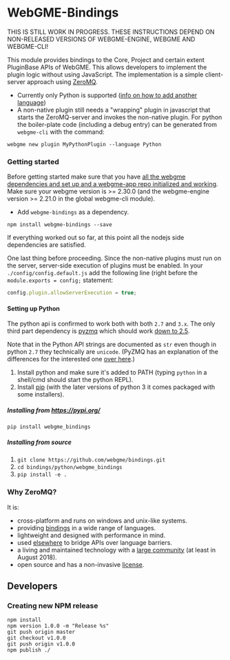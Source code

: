 # WebGME-Bindings

THIS IS STILL WORK IN PROGRESS. THESE INSTRUCTIONS DEPEND ON NON-RELEASED VERSIONS OF WEBGME-ENGINE, WEBGME AND WEBGME-CLI!

This module provides bindings to the Core, Project and certain extent
PluginBase APIs of WebGME. This allows developers to implement the
plugin logic without using JavaScript. The implementation is a simple client-server
approach using [ZeroMQ](http://zeromq.org/).

- Currently only Python is supported ([info on how to add another language](./srcripts/README.md))
- A non-native plugin still needs a "wrapping" plugin in javascript that starts the ZeroMQ-server
and invokes the non-native plugin. For python the boiler-plate code (including a debug entry) can be
generated from `webgme-cli` with the command:
```
webgme new plugin MyPythonPlugin --language Python
```


### Getting started
Before getting started make sure that you have [all the webgme dependencies and set
up and a webgme-app repo initialized and working](https://webgme.readthedocs.io/en/latest/getting_started/dependencies.html).
Make sure your webgme version is >= 2.30.0 (and the webgme-engine version >= 2.21.0 in the global webgme-cli module).

- Add `webgme-bindings` as a dependency.
```
npm install webgme-bindings --save
```

If everything worked out so far, at this point all the nodejs side dependencies are satisfied.

One last thing before proceeding. Since the non-native plugins must run on the server, server-side execution of plugins must be enabled.
In your `./config/config.default.js` add the following line (right before the `module.exports = config;` statement:
```javascript
config.plugin.allowServerExecution = true;
```

#### Setting up Python
The python api is confirmed to work both with both `2.7` and `3.x`. The only third part dependency is
[pyzmq](https://github.com/zeromq/pyzmq) which should work [down to 2.5](https://pyzmq.readthedocs.io/en/latest/pyversions.html).

Note that in the Python API strings are documented as `str` even though in python `2.7` they technically are `unicode`.
(PyZMQ has an explanation of the differences for the interested one [over here](https://pyzmq.readthedocs.io/en/latest/unicode.html).)

1. Install python and make sure it's added to PATH (typing `python` in a shell/cmd should start the python REPL).
2. Install [pip](https://pypi.org/project/pip/) (with the later versions of python 3 it comes packaged with some installers).

##### Installing from https://pypi.org/

```pip install webgme_bindings```

##### Installing from source
1. ```git clone https://github.com/webgme/bindings.git```
2. `cd bindings/python/webgme_bindings`
3. `pip install -e .`



### Why ZeroMQ?
It is:
- cross-platform and runs on windows and unix-like systems.
- providing [bindings](http://zeromq.org/bindings:_start) in a wide range of languages.
- lightweight and designed with performance in mind.
- used [elsewhere](http://www.zerorpc.io/) to bridge APIs over language barriers.
- a living and maintained technology with a [large community](https://github.com/zeromq) (at least in August 2018).
- open source and has a non-invasive [license](http://zeromq.org/area:licensing).


## Developers

### Creating new NPM release
 ```
 npm install
 npm version 1.0.0 -m "Release %s"
 git push origin master
 git checkout v1.0.0
 git push origin v1.0.0
 npm publish ./
 ```
